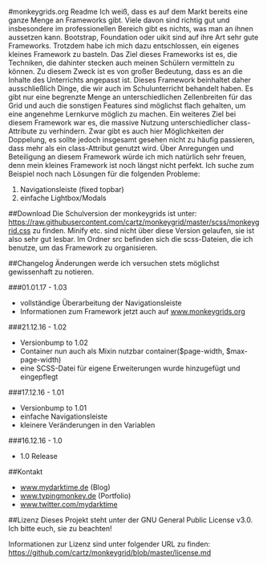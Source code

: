 #monkeygrids.org Readme
Ich weiß, dass es auf dem Markt bereits eine ganze Menge an Frameworks gibt. Viele davon sind richtig gut und insbesondere im professionellen Bereich gibt es nichts, was man an ihnen aussetzen kann. Bootstrap, Foundation oder uikit sind auf ihre Art sehr gute Frameworks. Trotzdem habe ich mich dazu entschlossen, ein eigenes kleines Framework zu basteln.
Das Ziel dieses Frameworks ist es, die Techniken, die dahinter stecken auch meinen Schülern vermitteln zu können. Zu diesem Zweck ist es von großer Bedeutung, dass es an die Inhalte des Unterrichts angepasst ist. Dieses Framework beinhaltet daher ausschließlich Dinge, die wir auch im Schulunterricht behandelt haben. Es gibt nur eine begrenzte Menge an unterschiedlichen Zellenbreiten für das Grid und auch die sonstigen Features sind möglichst flach gehalten, um eine angenehme Lernkurve möglich zu machen.
Ein weiteres Ziel bei diesem Framework war es, die massive Nutzung unterschiedlicher class-Attribute zu verhindern. Zwar gibt es auch hier Möglichkeiten der Doppelung, es sollte jedoch insgesamt gesehen nicht zu häufig passieren, dass mehr als ein class-Attribut genutzt wird.
Über Anregungen und Beteiligung an diesem Framework würde ich mich natürlich sehr freuen, denn mein kleines Framework ist noch längst nicht perfekt. Ich suche zum Beispiel noch nach Lösungen für die folgenden Probleme:

1. Navigationsleiste (fixed topbar)
2. einfache Lightbox/Modals

##Download
Die Schulversion der monkeygrids ist unter: https://raw.githubusercontent.com/cartz/monkeygrid/master/scss/monkeygrid.css zu finden. Minify etc. sind nicht über diese Version gelaufen, sie ist also sehr gut lesbar. Im Ordner src befinden sich die scss-Dateien, die ich benutze, um das Framework zu organisieren.

##Changelog
Änderungen werde ich versuchen stets möglichst gewissenhaft zu notieren.

###01.01.17 - 1.03
- vollständige Überarbeitung der Navigationsleiste
- Informationen zum Framework jetzt auch auf www.monkeygrids.org

###21.12.16 - 1.02
- Versionbump to 1.02
- Container nun auch als Mixin nutzbar container($page-width, $max-page-width)
- eine SCSS-Datei für eigene Erweiterungen wurde hinzugefügt und eingepflegt

###17.12.16 - 1.01
- Versionbump to 1.01
- einfache Navigationsleiste
- kleinere Veränderungen in den Variablen

###16.12.16 - 1.0
- 1.0 Release

##Kontakt
- www.mydarktime.de (Blog)
- www.typingmonkey.de (Portfolio)
- www.twitter.com/mydarktime

##Lizenz
Dieses Projekt steht unter der GNU General Public License v3.0. Ich bitte euch, sie zu beachten!

Informationen zur Lizenz sind unter folgender URL zu finden: https://github.com/cartz/monkeygrid/blob/master/license.md
